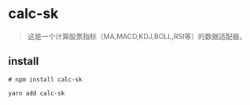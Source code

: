 # calc-sk

> 这是一个计算股票指标（MA,MACD,KDJ,BOLL,RSI等）的数据适配器。

## install
```shell
# npm install calc-sk

yarn add calc-sk
```